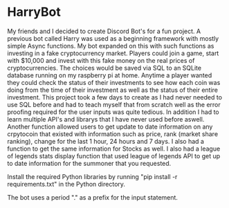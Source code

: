 # HarryBot

My friends and I decided to create Discord Bot's for a fun project. A previous bot called Harry was used as a beginning framework with mostly simple Async functions. My bot expanded on this with such functions as investing in a fake cryptocurrency market. Players could join a game, start with $10,000 and invest with this fake money on the real prices of cryptocurrencies. The choices would be saved via SQL to an SQLite database running on my raspberry pi at home. Anytime a player wanted they could check the status of their investments to see how each coin was doing from the time of their investment as well as the status of their entire investment. This project took a few days to create as I had never needed to use SQL before and had to teach myself that from scratch well as the error proofing required for the user inputs was quite tedious. In addition I had to learn multiple API's and librarys that I have never used before aswell. Another function allowed users to get update to date information on any crpytocoin that existed with information such as price, rank (market share ranking), change for the last 1 hour, 24 hours and 7 days. I also had a function to get the same information for Stocks as well. I also had a league of legends stats display function that used league of legends API to get up to date information for the summoner that you requested.

Install the required Python libraries by running "pip install -r requirements.txt" in the Python directory.

The bot uses a period "." as a prefix for the input statement.
